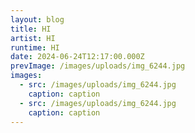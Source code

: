 ```yaml
---
layout: blog
title: HI
artist: HI
runtime: HI
date: 2024-06-24T12:17:00.000Z
prevImage: /images/uploads/img_6244.jpg
images:
  - src: /images/uploads/img_6244.jpg
    caption: caption
  - src: /images/uploads/img_6244.jpg
    caption: caption
---
```

